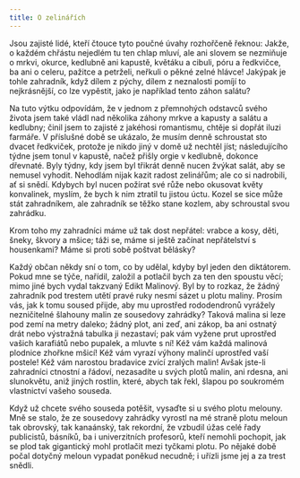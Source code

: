 ```yaml
---
title: O zelinářích
---
```


Jsou zajisté lidé, kteří čtouce tyto poučné úvahy rozhořčeně řeknou: Jakže, o každém chřástu nejedlém tu ten chlap mluví, ale ani slovem se nezmiňuje o mrkvi, okurce, kedlubně ani kapustě, květáku a cibuli, póru a ředkvičce, ba ani o celeru, pažitce a petrželi, neřkuli o pěkné zelné hlávce! Jakýpak je tohle zahradník, když dílem z pýchy, dílem z neznalosti pomíjí to nejkrásnější, co lze vypěstit, jako je například tento záhon salátu?

Na tuto výtku odpovídám, že v jednom z přemnohých odstavců svého života jsem také vládl nad několika záhony mrkve a kapusty a salátu a kedlubny; činil jsem to zajisté z jakéhosi romantismu, chtěje si dopřát iluzi farmáře. V příslušné době se ukázalo, že musím denně schroustat sto dvacet ředkviček, protože je nikdo jiný v domě už nechtěl jíst; následujícího týdne jsem tonul v kapustě, načež přišly orgie v kedlubně, dokonce dřevnaté. Byly týdny, kdy jsem byl třikrát denně nucen žvýkat salát, aby se nemusel vyhodit. Nehodlám nijak kazit radost zelinářům; ale co si nadrobili, ať si snědí. Kdybych byl nucen požírat své růže nebo okusovat květy konvalinek, myslím, že bych k nim ztratil tu jistou úctu. Kozel se sice může stát zahradníkem, ale zahradník se těžko stane kozlem, aby schroustal svou zahrádku.

Krom toho my zahradníci máme už tak dost nepřátel: vrabce a kosy, děti, šneky, škvory a mšice; táži se, máme si ještě začínat nepřátelství s housenkami? Máme si proti sobě poštvat bělásky?

Každý občan někdy sní o tom, co by udělal, kdyby byl jeden den diktátorem. Pokud mne se týče, nařídil, založil a potlačil bych za ten den spoustu věcí; mimo jiné bych vydal takzvaný Edikt Malinový. Byl by to rozkaz, že žádný zahradník pod trestem utětí pravé ruky nesmí sázet u plotu maliny. Prosím vás, jak k tomu soused přijde, aby mu uprostřed rododendronů vyrážely nezničitelné šlahouny malin ze sousedovy zahrádky? Taková malina si leze pod zemí na metry daleko; žádný plot, ani zeď, ani zákop, ba ani ostnatý drát nebo výstražná tabulka ji nezastaví; pak vám vyžene prut uprostřed vašich karafiátů nebo pupalek, a mluvte s ní! Kéž vám každá malinová plodnice zhořkne mšicí! Kéž vám vyrazí výhony malinčí uprostřed vaší postele! Kéž vám narostou bradavice zvící zralých malin! Avšak jste-li zahradníci ctnostní a řádoví, nezasadíte u svých plotů malin, ani rdesna, ani slunokvětu, aniž jiných rostlin, které, abych tak řekl, šlapou po soukromém vlastnictví vašeho souseda.

Když už chcete svého souseda potěšit, vysaďte si u svého plotu melouny. Mně se stalo, že ze sousedovy zahrádky vyrostl na mé straně plotu meloun tak obrovský, tak kanaánský, tak rekordní, že vzbudil úžas celé řady publicistů, básníků, ba i univerzitních profesorů, kteří nemohli pochopit, jak se plod tak gigantický mohl protlačit mezi tyčkami plotu. Po nějaké době počal dotyčný meloun vypadat poněkud necudně; i uřízli jsme jej a za trest snědli.
